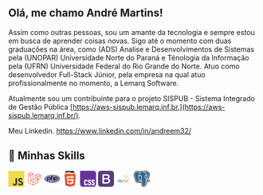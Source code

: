 ## Olá, me chamo André Martins!

Assim como outras pessoas, sou um amante da tecnologia e sempre estou em busca de aprender coisas novas. Sigo até o momento com duas graduações na área, como (ADS) Analise e Desenvolvimentos de Sistemas pela (UNOPAR) Universidade Norte do Paraná e Ténologia da Informação pela (UFRN) Universidade Federal do Rio Grande do Norte. Atuo como desenvolvedor Full-Stack Júnior, pela empresa na qual atuo profissionalmente no momento, a Lemarq Software.

Atualmente sou um contribuinte para o projeto SISPUB - Sistema Integrado de Gestão Pública [https://aws-sispub.lemarq.inf.br.](https://aws-sispub.lemarq.inf.br/).

Meu Linkedin.
https://www.linkedin.com/in/andreem32/

## 🚀 Minhas Skills
<code><img height="32" src="https://raw.githubusercontent.com/github/explore/80688e429a7d4ef2fca1e82350fe8e3517d3494d/topics/javascript/javascript.png" alt="Javascript"/></code>
<code><img height="32" src="https://raw.githubusercontent.com/github/explore/80688e429a7d4ef2fca1e82350fe8e3517d3494d/topics/laravel/laravel.png" alt="Laravel"/></code>
<code><img height="32" src="https://raw.githubusercontent.com/github/explore/80688e429a7d4ef2fca1e82350fe8e3517d3494d/topics/php/php.png" alt="PhP"/></code>
<code><img height="32" src="https://raw.githubusercontent.com/github/explore/80688e429a7d4ef2fca1e82350fe8e3517d3494d/topics/html/html.png" alt="HTML5"/></code>
<code><img height="32" src="https://raw.githubusercontent.com/github/explore/80688e429a7d4ef2fca1e82350fe8e3517d3494d/topics/css/css.png" alt="CSS"/></code>
<code><img height="32" src="https://raw.githubusercontent.com/github/explore/80688e429a7d4ef2fca1e82350fe8e3517d3494d/topics/bootstrap/bootstrap.png" alt="Bootstrap"/></code>
<code><img height="32" src="https://raw.githubusercontent.com/github/explore/80688e429a7d4ef2fca1e82350fe8e3517d3494d/topics/mysql/mysql.png" alt="MySQL"/></code>
<code><img height="32" src="https://raw.githubusercontent.com/github/explore/80688e429a7d4ef2fca1e82350fe8e3517d3494d/topics/postgresql/postgresql.png" alt="PostegreSQL"/>
